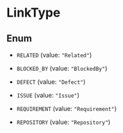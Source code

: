 

# LinkType

## Enum


* `RELATED` (value: `"Related"`)

* `BLOCKED_BY` (value: `"BlockedBy"`)

* `DEFECT` (value: `"Defect"`)

* `ISSUE` (value: `"Issue"`)

* `REQUIREMENT` (value: `"Requirement"`)

* `REPOSITORY` (value: `"Repository"`)



